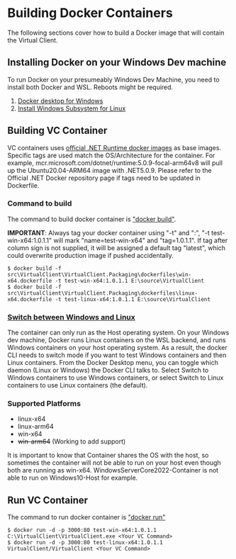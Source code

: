 # Building Docker Containers
The following sections cover how to build a Docker image that will contain the Virtual Client.

## Installing Docker on your Windows Dev machine
To run Docker on your presumeably Windows Dev Machine, you need to install both Docker and WSL. Reboots might be required.
1. [Docker desktop for Windows](https://hub.docker.com/editions/community/docker-ce-desktop-windows)
2. [Install Windows Subsystem for Linux](https://docs.microsoft.com/en-us/windows/wsl/install-win10#manual-installation-steps)

## Building VC Container
VC containers uses [official .NET Runtime docker images](https://hub.docker.com/_/microsoft-dotnet-runtime/) as base images. Specific tags are used match the OS/Architecture for the container. 
For example, mcr.microsoft.com/dotnet/runtime:5.0.9-focal-arm64v8 will pull up the Ubuntu20.04-ARM64 image with .NET5.0.9. Please refer to the Official .NET Docker repository page if tags need to be updated in Dockerfile.

### Command to build
The command to build docker container is ["docker build"](https://docs.docker.com/engine/reference/commandline/build/).

**IMPORTANT**: Always tag your docker container using "-t" and ":", "-t test-win-x64:1.0.1.1" will mark "name=test-win-x64" and "tag=1.0.1.1". 
If tag after column sign is not supplied, it will be assigned a default tag "latest", which could overwrite production image if pushed accidentally.

```
$ docker build -f src\VirtualClient\VirtualClient.Packaging\dockerfiles\win-x64.dockerfile -t test-win-x64:1.0.1.1 E:\source\VirtualClient
$ docker build -f src\VirtualClient\VirtualClient.Packaging\dockerfiles\linux-x64.dockerfile -t test-linux-x64:1.0.1.1 E:\source\VirtualClient
```

### [Switch between Windows and Linux](https://docs.microsoft.com/en-us/windows/wsl/install-win10#manual-installation-steps)
The container can only run as the Host operating system. On your Windows dev machine, Docker runs Linux containers on the WSL backend, and runs Windows containers on your host operating system.
As a result, the docker CLI needs to switch mode if you want to test Windows containers and then Linux containers.
From the Docker Desktop menu, you can toggle which daemon (Linux or Windows) the Docker CLI talks to. 
Select Switch to Windows containers to use Windows containers, or select Switch to Linux containers to use Linux containers (the default).


### Supported Platforms
* linux-x64
* linux-arm64
* win-x64
* ~~win-arm64~~ (Working to add support)

It is important to know that Container shares the OS with the host, so sometimes the container will not be able to run on your host even though both are running as win-x64.
WindowsServerCore2022-Container is not able to run on Windows10-Host for example.

## Run VC Container
The command to run docker container is ["docker run"](https://docs.docker.com/engine/reference/commandline/run/)

```
$ docker run -d -p 3000:80 test-win-x64:1.0.1.1 C:\VirtualClient\VirtualClient.exe <Your VC Command>
$ docker run -d -p 3000:80 test-linux-x64:1.0.1.1 VirtualClient/VirtualClient <Your VC Command>
```